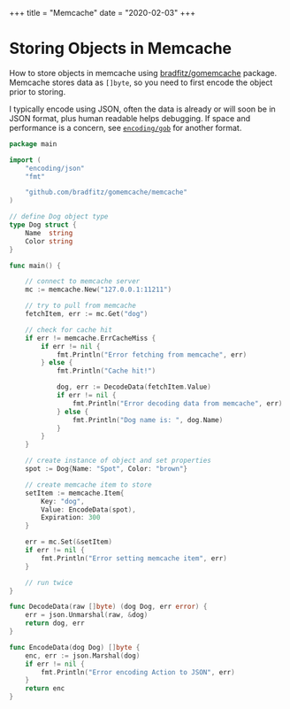 +++
title = "Memcache"
date = "2020-02-03"
+++

# Storing Objects in Memcache

How to store objects in memcache using [bradfitz/gomemcache](https://github.com/bradfitz/gomemcache) package. Memcache stores data as `[]byte`, so you need to first encode the object prior to storing.

I typically encode using JSON, often the data is already or will soon be in JSON format, plus human readable helps debugging. If space and performance is a concern, see [`encoding/gob`](https://golang.org/pkg/encoding/gob/) for another format.

```go
package main

import (
    "encoding/json"
    "fmt"

    "github.com/bradfitz/gomemcache/memcache"
)

// define Dog object type
type Dog struct {
    Name  string
    Color string
}

func main() {

    // connect to memcache server
    mc := memcache.New("127.0.0.1:11211")

    // try to pull from memcache
    fetchItem, err := mc.Get("dog")

    // check for cache hit
    if err != memcache.ErrCacheMiss {
        if err != nil {
            fmt.Println("Error fetching from memcache", err)
        } else {
            fmt.Println("Cache hit!")

            dog, err := DecodeData(fetchItem.Value)
            if err != nil {
                fmt.Println("Error decoding data from memcache", err)
            } else {
                fmt.Println("Dog name is: ", dog.Name)
            }
        }
    }

    // create instance of object and set properties
    spot := Dog{Name: "Spot", Color: "brown"}

    // create memcache item to store
    setItem := memcache.Item{
        Key: "dog",
        Value: EncodeData(spot),
        Expiration: 300
    }

    err = mc.Set(&setItem)
    if err != nil {
        fmt.Println("Error setting memcache item", err)
    }

    // run twice
}

func DecodeData(raw []byte) (dog Dog, err error) {
    err = json.Unmarshal(raw, &dog)
    return dog, err
}

func EncodeData(dog Dog) []byte {
    enc, err := json.Marshal(dog)
    if err != nil {
        fmt.Println("Error encoding Action to JSON", err)
    }
    return enc
}
```
